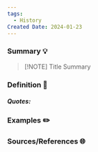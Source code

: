 ```yaml
---
tags:
  - History
Created Date: 2024-01-23
---
```

### Summary 💡


> [!NOTE] Title
> Summary

### Definition 📖
##### Quotes:

### Examples ✏️

### Sources/References 🌐 
